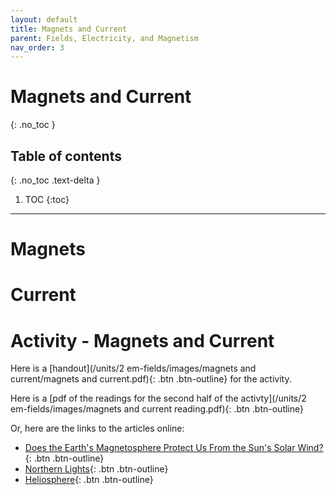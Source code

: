 ```yaml
---
layout: default
title: Magnets and Current
parent: Fields, Electricity, and Magnetism
nav_order: 3
---
```


# Magnets and Current
{: .no_toc }

<!-- table of contents for the page -->
## Table of contents
{: .no_toc .text-delta }

1. TOC
{:toc}

---

# Magnets

# Current

# Activity - Magnets and Current
Here is a [handout](/units/2 em-fields/images/magnets and current/magnets and current.pdf){: .btn .btn-outline} for the activity.

Here is a [pdf of the readings for the second half of the activty](/units/2 em-fields/images/magnets and current reading.pdf){: .btn .btn-outline}

Or, here are the links to the articles online:
  * [Does the Earth's Magnetosphere Protect Us From the Sun's Solar Wind?](https://sciencing.com/earths-magnetosphere-protects-suns-solar-wind-1955.html){: .btn .btn-outline}
  * [Northern Lights](https://www.northernlightscentre.ca/northernlights.html){: .btn .btn-outline}
  * [Heliosphere](https://science.nasa.gov/heliophysics/focus-areas/heliosphere){: .btn .btn-outline}
